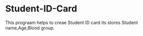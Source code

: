# Student-ID-Card
This prograam helps to creae Student ID card its stores Student name,Age,Blood group.
